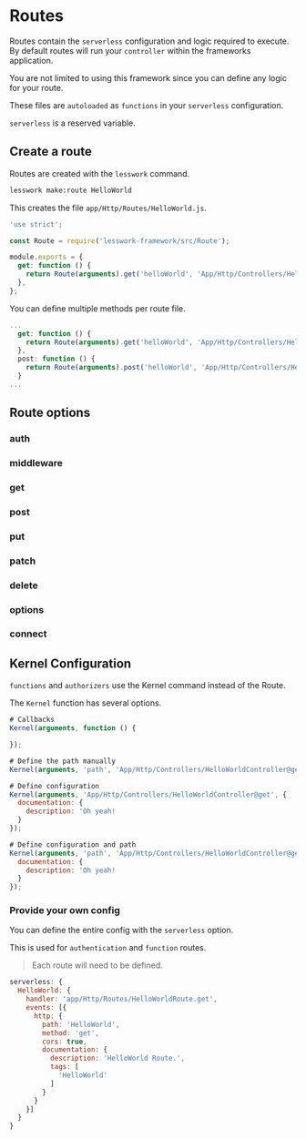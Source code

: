 # Routes
Routes contain the `serverless` configuration and logic required to execute. By default routes will run your `controller` within the frameworks application.

You are not limited to using this framework since you can define any logic for your route.

These files are `autoloaded` as `functions` in your `serverless` configuration.

`serverless` is a reserved variable. 

## Create a route

Routes are created with the `lesswork` command.

```bash
lesswork make:route HelloWorld
```

This creates the file `app/Http/Routes/HelloWorld.js`.

```js
'use strict';

const Route = require('lesswork-framework/src/Route');

module.exports = {
  get: function () {
    return Route(arguments).get('helloWorld', 'App/Http/Controllers/HelloWorldController@get');
  },
};
```

You can define multiple methods per route file.
```js
...
  get: function () {
    return Route(arguments).get('helloWorld', 'App/Http/Controllers/HelloWorldController@get');
  },
  post: function () {
    return Route(arguments).post('helloWorld', 'App/Http/Controllers/HelloWorldController@post');
  }
...
```

## Route options

### auth
### middleware 


### get 
### post 
### put
### patch
### delete 
### options
### connect



## Kernel Configuration
`functions` and `authorizers` use the Kernel command instead of the Route.


The `Kernel` function has several options.

```js
# Callbacks
Kernel(arguments, function () {

});

# Define the path manually
Kernel(arguments, 'path', 'App/Http/Controllers/HelloWorldController@get');

# Define configuration
Kernel(arguments, 'App/Http/Controllers/HelloWorldController@get', {
  documentation: {
    description: 'Oh yeah!
  }
});

# Define configuration and path
Kernel(arguments, 'path', 'App/Http/Controllers/HelloWorldController@get', {
  documentation: {
    description: 'Oh yeah!
  }
});
```


 ###  Provide your own config
  You can define the entire config with the `serverless` option.

  This is used for `authentication` and `function` routes.

  > Each route will need to be defined.

  ```js
  serverless: {
    HelloWorld: {
      handler: 'app/Http/Routes/HelloWorldRoute.get',
      events: [{
        http: {
          path: 'HelloWorld',
          method: 'get',
          cors: true,
          documentation: {
            description: 'HelloWorld Route.',
            tags: [
              'HelloWorld'
            ]
          }
        }
      }]
    }
  }
  ```